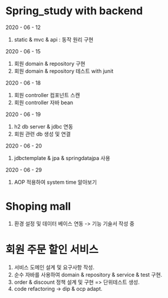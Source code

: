 # Spring_study with backend


2020 - 06 - 12

1. static & mvc & api : 동작 원리 구현

2020 - 06 - 15 

1. 회원 domain & repository 구현
2. 회원 domain & repository 테스트 with junit


2020 - 06 - 18

1. 회원 controller 컴포넌트 스캔     
2. 회원 controller 자바 bean 


2020 - 06 - 19

1. h2 db server & jdbc 연동     
2. 회원 관련 db 생성 및 연결    

2020 - 06 - 20

1. jdbctemplate & jpa & springdatajpa 사용

2020 - 06 - 29     

1. AOP 적용하여 system time 알아보기



# Shoping mall

1. 환경 설정 및 데이터 베이스 연동 -> 기능 기술서 작성 중


# 회원 주문 할인 서비스

1. 서비스 도메인 설계 및 요구사항 작성.     
2. 순수 자바를 사용하여 domain & repository & service & test 구현.     
3. order & discount 정책 설계 및 구현 => 단위테스트 생성.    
4. code refactoring -> dip & ocp adapt.     

